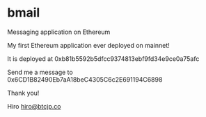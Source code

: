 # bmail
Messaging application on Ethereum

My first Ethereum application ever deployed on mainnet!

It is deployed at
0xb81b5592b5dfcc9374813ebf9fd34e9ce0a75afc

Send me a message to
0x6CD1B82490Eb7aA18beC4305C6c2E691194C6898

Thank you!

Hiro
hiro@btcjp.co
